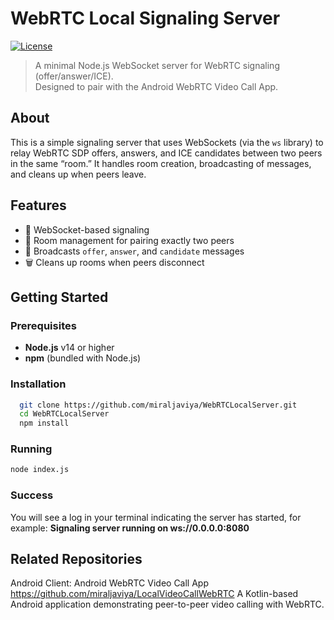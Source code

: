 # WebRTC Local Signaling Server

[![License](https://img.shields.io/badge/license-MIT-blue.svg)](LICENSE)

> A minimal Node.js WebSocket server for WebRTC signaling (offer/answer/ICE).  
> Designed to pair with the Android WebRTC Video Call App.


## About

This is a simple signaling server that uses WebSockets (via the `ws` library) to relay WebRTC SDP offers, answers, and ICE candidates between two peers in the same “room.” It handles room creation, broadcasting of messages, and cleans up when peers leave.

## Features

- 🔌 WebSocket-based signaling  
- 💬 Room management for pairing exactly two peers  
- 🔄 Broadcasts `offer`, `answer`, and `candidate` messages  
- 🗑️ Cleans up rooms when peers disconnect

## Getting Started

### Prerequisites

- **Node.js** v14 or higher  
- **npm** (bundled with Node.js)

### Installation

```bash
  git clone https://github.com/miraljaviya/WebRTCLocalServer.git
  cd WebRTCLocalServer
  npm install
```

### Running
```bash
node index.js
```

### Success
You will see a log in your terminal indicating the server has started, for example: 
**Signaling server running on ws://0.0.0.0:8080**


## Related Repositories
Android Client: Android WebRTC Video Call App
https://github.com/miraljaviya/LocalVideoCallWebRTC
A Kotlin-based Android application demonstrating peer-to-peer video calling with WebRTC.


